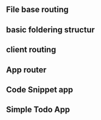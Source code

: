 ## File base routing
## basic foldering structur
## client routing
## App router
## Code Snippet app
## Simple Todo App